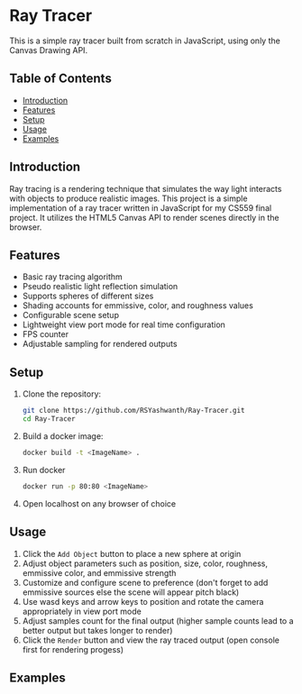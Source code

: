 # Ray Tracer

This is a simple ray tracer built from scratch in JavaScript, using only the Canvas Drawing API.

## Table of Contents

- [Introduction](#introduction)
- [Features](#features)
- [Setup](#setup)
- [Usage](#usage)
- [Examples](#examples)

## Introduction

Ray tracing is a rendering technique that simulates the way light interacts with objects to produce realistic images. This project is a simple implementation of a ray tracer written in JavaScript for my CS559 final project. It utilizes the HTML5 Canvas API to render scenes directly in the browser.

## Features

- Basic ray tracing algorithm
- Pseudo realistic light reflection simulation
- Supports spheres of different sizes
- Shading accounts for emmissive, color, and roughness values
- Configurable scene setup
- Lightweight view port mode for real time configuration
- FPS counter
- Adjustable sampling for rendered outputs

## Setup

1. Clone the repository:

   ```sh
   git clone https://github.com/RSYashwanth/Ray-Tracer.git
   cd Ray-Tracer
   ```
2. Build a docker image:
   ```sh
   docker build -t <ImageName> .
   ```
3. Run docker
   ```sh
   docker run -p 80:80 <ImageName>
   ```
4. Open localhost on any browser of choice

## Usage

1. Click the `Add Object` button to place a new sphere at origin
2. Adjust object parameters such as position, size, color, roughness, emmissive color, and emmissive strength
3. Customize and configure scene to preference (don't forget to add emmissive sources else the scene will appear pitch black)
4. Use wasd keys and arrow keys to position and rotate the camera appropriately in view port mode
5. Adjust samples count for the final output (higher sample counts lead to a better output but takes longer to render)
6. Click the `Render` button and view the ray traced output (open console first for rendering progess)

## Examples
   
